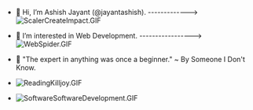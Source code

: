 - 👋 Hi, I’m Ashish Jayant (@jayantashish). ------------->![ScalerCreateImpact.GIF](https://github.com/jayantashish/jayantashish/assets/84563586/b3f14fb2-5580-47c4-8e33-811949edfbb8)

- 👀 I’m interested in Web Development. ----------------->![WebSpider.GIF](https://github.com/jayantashish/jayantashish/assets/84563586/e35ada6b-84aa-41a8-9421-24b93c297b84)

- 🌱 "The expert in anything was once a beginner."
                                        ~ By Someone I Don't Know.
- ![ReadingKilljoy.GIF](https://github.com/jayantashish/jayantashish/assets/84563586/b2d78bbb-3291-4fb5-8d9e-85d23531b528)
- ![SoftwareSoftwareDevelopment.GIF](https://github.com/jayantashish/jayantashish/assets/84563586/df23a6ba-1993-4249-bde5-f950023f8b54)
<!--- ![Coding.GIF](https://github.com/jayantashish/jayantashish/assets/84563586/3c431290-2d96-42d1-bf87-d098f1213db5)
--->







<!---
jayantashish/jayantashish is a ✨ special ✨ repository because its `README.md` (this file) appears on your GitHub profile.
You can click the Preview link to take a look at your changes.
--->
